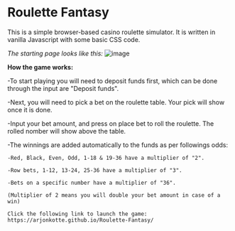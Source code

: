 # Roulette Fantasy

This is a simple browser-based casino roulette simulator. It is written in vanilla Javascript with some basic CSS code. 

*The starting page looks like this:*
![image](https://user-images.githubusercontent.com/111325773/210287382-6e332d0b-e0e0-4da6-a91f-30372aa98351.png)

**How the game works:**

-To start playing you will need to deposit funds first, which can be done through the input are "Deposit funds".

-Next, you will need to pick a bet on the roulette table. Your pick will show once it is done. 

-Input your bet amount, and press on place bet to roll the roulette. The rolled nomber will show  above the table.

-The winnings are added automatically to the funds as per followings odds:

    -Red, Black, Even, Odd, 1-18 & 19-36 have a multiplier of "2".
    
    -Row bets, 1-12, 13-24, 25-36 have a multiplier of "3".
    
    -Bets on a specific number have a multiplier of "36".
    
    (Multiplier of 2 means you will double your bet amount in case of a win)
    
    Click the following link to launch the game: https://arjonkotte.github.io/Roulette-Fantasy/
